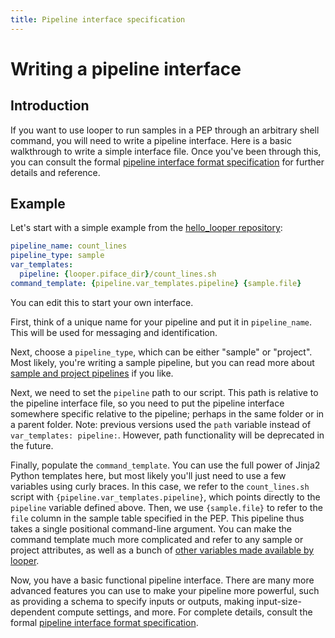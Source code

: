 ```yaml
---
title: Pipeline interface specification
---
```


# Writing a pipeline interface

## Introduction

If you want to use looper to run samples in a PEP through an arbitrary shell command, you will need to write a pipeline interface. Here is a basic walkthrough to write a simple interface file. Once you've been through this, you can consult the formal [pipeline interface format specification](pipeline-interface-specification.md) for further details and reference.

## Example

Let's start with a simple example from the [hello_looper repository](https://github.com/pepkit/hello_looper):

```yaml
pipeline_name: count_lines
pipeline_type: sample
var_templates:
  pipeline: {looper.piface_dir}/count_lines.sh
command_template: {pipeline.var_templates.pipeline} {sample.file}
```

You can edit this to start your own interface.

First, think of a unique name for your pipeline and put it in  `pipeline_name`. This will be used for messaging and identification.

Next, choose a `pipeline_type`, which can be either "sample" or "project". Most likely, you're writing a sample pipeline, but you can read more about [sample and project pipelines](pipeline-tiers.md) if you like.

Next, we need to set the `pipeline` path to our script. This path is relative to the pipeline interface file, so you need to put the pipeline interface somewhere specific relative to the pipeline; perhaps in the same folder or in a parent folder.
Note: previous versions used the `path` variable instead of `var_templates: pipeline:`. However, path functionality will be deprecated in the future.

Finally, populate the `command_template`. You can use the full power of Jinja2 Python templates here, but most likely you'll just need to use a few variables using curly braces. In this case, we refer to the `count_lines.sh` script with `{pipeline.var_templates.pipeline}`, which points directly to the `pipeline` variable defined above. Then, we use `{sample.file}` to refer to the `file` column in the sample table specified in the PEP. This pipeline thus takes a single positional command-line argument. You can make the command template much more complicated and refer to any sample or project attributes, as well as a bunch of [other variables made available by looper](variable-namespaces.md).

Now, you have a basic functional pipeline interface. There are many more advanced features you can use to make your pipeline more powerful, such as providing a schema to specify inputs or outputs, making input-size-dependent compute settings, and more. For complete details, consult the formal [pipeline interface format specification](pipeline-interface-specification.md).
